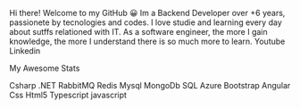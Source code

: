 Hi there! Welcome to my GitHub 😀
Im a Backend Developer over +6 years, passionete by tecnologies and codes. I love studie and learning every day about sutffs relationed with IT. As a software engineer, the more I gain knowledge, the more I understand there is so much more to learn.
Youtube Linkedin

My Awesome Stats


Csharp .NET RabbitMQ Redis Mysql MongoDb SQL Azure Bootstrap Angular Css Html5 Typescript javascript 

